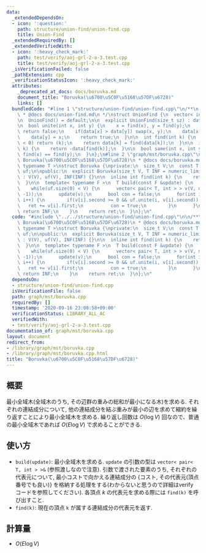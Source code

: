 ```yaml
---
data:
  _extendedDependsOn:
  - icon: ':question:'
    path: structure/union-find/union-find.cpp
    title: Union-Find
  _extendedRequiredBy: []
  _extendedVerifiedWith:
  - icon: ':heavy_check_mark:'
    path: test/verify/aoj-grl-2-a-3.test.cpp
    title: test/verify/aoj-grl-2-a-3.test.cpp
  _isVerificationFailed: false
  _pathExtension: cpp
  _verificationStatusIcon: ':heavy_check_mark:'
  attributes:
    _deprecated_at_docs: docs/boruvka.md
    document_title: "Boruvka(\u6700\u5C0F\u5168\u57DF\u6728)"
    links: []
  bundledCode: "#line 1 \"structure/union-find/union-find.cpp\"\n/**\n * @brief Union-Find\n\
    \ * @docs docs/union-find.md\n */\nstruct UnionFind {\n  vector< int > data;\n\
    \n  UnionFind() = default;\n\n  explicit UnionFind(size_t sz) : data(sz, -1) {}\n\
    \n  bool unite(int x, int y) {\n    x = find(x), y = find(y);\n    if(x == y)\
    \ return false;\n    if(data[x] > data[y]) swap(x, y);\n    data[x] += data[y];\n\
    \    data[y] = x;\n    return true;\n  }\n\n  int find(int k) {\n    if(data[k]\
    \ < 0) return (k);\n    return data[k] = find(data[k]);\n  }\n\n  int size(int\
    \ k) {\n    return -data[find(k)];\n  }\n\n  bool same(int x, int y) {\n    return\
    \ find(x) == find(y);\n  }\n};\n#line 2 \"graph/mst/boruvka.cpp\"\n\n/**\n * @brief\
    \ Boruvka(\u6700\u5C0F\u5168\u57DF\u6728)\n * @docs docs/boruvka.md\n */\ntemplate<\
    \ typename T >\nstruct Boruvka {\nprivate:\n  size_t V;\n  const T INF;\n  UnionFind\
    \ uf;\n\npublic:\n  explicit Boruvka(size_t V, T INF = numeric_limits< T >::max())\
    \ : V(V), uf(V), INF(INF) {}\n\n  inline int find(int k) {\n    return uf.find(k);\n\
    \  }\n\n  template< typename F >\n  T build(const F &update) {\n    T ret = T();\n\
    \    while(uf.size(0) < V) {\n      vector< pair< T, int > > v(V, make_pair(INF,\
    \ -1));\n      update(v);\n      bool con = false;\n      for(int i = 0; i < V;\
    \ i++) {\n        if(v[i].second >= 0 && uf.unite(i, v[i].second)) {\n       \
    \   ret += v[i].first;\n          con = true;\n        }\n      }\n      if(!con)\
    \ return INF;\n    }\n    return ret;\n  }\n};\n"
  code: "#include \"../../structure/union-find/union-find.cpp\"\n\n/**\n * @brief\
    \ Boruvka(\u6700\u5C0F\u5168\u57DF\u6728)\n * @docs docs/boruvka.md\n */\ntemplate<\
    \ typename T >\nstruct Boruvka {\nprivate:\n  size_t V;\n  const T INF;\n  UnionFind\
    \ uf;\n\npublic:\n  explicit Boruvka(size_t V, T INF = numeric_limits< T >::max())\
    \ : V(V), uf(V), INF(INF) {}\n\n  inline int find(int k) {\n    return uf.find(k);\n\
    \  }\n\n  template< typename F >\n  T build(const F &update) {\n    T ret = T();\n\
    \    while(uf.size(0) < V) {\n      vector< pair< T, int > > v(V, make_pair(INF,\
    \ -1));\n      update(v);\n      bool con = false;\n      for(int i = 0; i < V;\
    \ i++) {\n        if(v[i].second >= 0 && uf.unite(i, v[i].second)) {\n       \
    \   ret += v[i].first;\n          con = true;\n        }\n      }\n      if(!con)\
    \ return INF;\n    }\n    return ret;\n  }\n};\n"
  dependsOn:
  - structure/union-find/union-find.cpp
  isVerificationFile: false
  path: graph/mst/boruvka.cpp
  requiredBy: []
  timestamp: '2020-09-16 23:08:58+09:00'
  verificationStatus: LIBRARY_ALL_AC
  verifiedWith:
  - test/verify/aoj-grl-2-a-3.test.cpp
documentation_of: graph/mst/boruvka.cpp
layout: document
redirect_from:
- /library/graph/mst/boruvka.cpp
- /library/graph/mst/boruvka.cpp.html
title: "Boruvka(\u6700\u5C0F\u5168\u57DF\u6728)"
---
```

## 概要

最小全域木(全域木のうち, その辺群の重みの総和が最小になる木)を求める. それぞれの連結成分について, 他の連結成分を結ぶ重みが最小の辺を求めて縮約を繰り返すことにより最小全域木を求める. 繰り返し回数は $O(\log V)$ 回なので、普通の最小全域木であれば $O(E \log V)$ で求めることができる.

## 使い方
* `build(update)`: 最小全域木を求める. `update` の引数の型は `vector< pair< T, int > >&` (参照渡しなので注意). 引数で渡された要素のうち, それぞれの代表元について, 最小コストで向かえる連結成分の {コスト, その代表元(頂点番号でも良い)} を格納する処理をする(わからないと思うので詳細はverify コードを参照してください). 各頂点 $k$ の代表元を求める際には `find(k)` を呼び出すこと.
* `find(k)`: 現在の頂点 `k` が属する連結成分の代表元を返す.

## 計算量

* $O(E \log V)$
